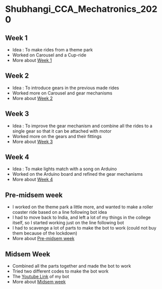 # Shubhangi_CCA_Mechatronics_2020

## Week 1
- Idea : To make rides from a theme park
- Worked on Carousel and a Cup-ride
- More about [Week 1](/Week_1/)

## Week 2
- Idea : To introduce gears in the previous made rides
- Worked more on Carousel and gear mechanisms
- More about [Week 2](/Week_2/)

## Week 3
- Idea : To improve the gear mechanism and combine all the rides to a single gear so that it can be attached with motor
- Worked more on the gears and their fittings
- More about [Week 3](/Week_3/)

## Week 4
- Idea : To make lights match with a song on Arduino
- Worked on the Arduino board and refined the gear mechanisms
- More about [Week 4](/Week_4/)

## Pre-midsem week
- I worked on the theme park a little more, and wanted to make a roller coaster ride based on a line following bot idea
- I had to move back to India, and left a lot of my things in the college itself, so I started working just on the line following bot
- I had to scavenge a lot of parts to make the bot to work (could not buy them because of the lockdown)
- More about [Pre-midsem week](/Pre_midsem_Week/)

## Midsem Week
- Combined all the parts together and made the bot to work
- Tried two different codes to make the bot work
- The [Youtube Link](https://youtu.be/a-yLbLEQiu8) of my bot
- More about [Midsem week](/Midsem_Week/)
